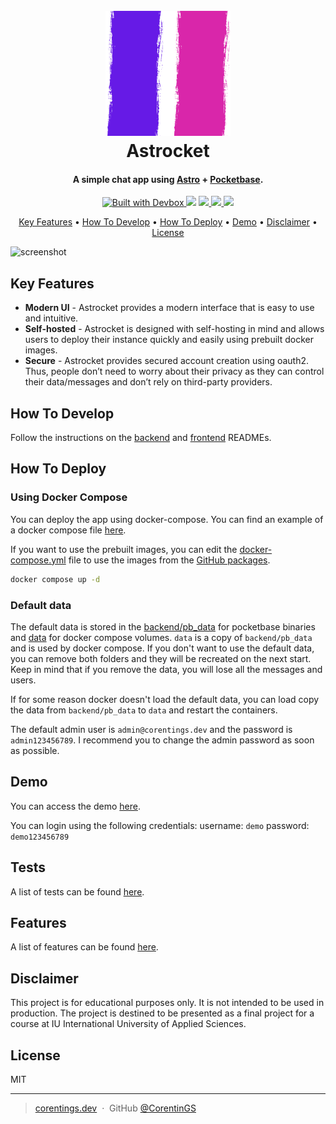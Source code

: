 <h1 align="center">
  <br>
  <a href="https://astrocket.corentings.dev"><img src="frontend/src/assets/img/logo.png" alt="Astrocket" width="200"></a>
  <br>
  Astrocket
  <br>
</h1>

<h4 align="center">A simple chat app using <a href="https://astro.build" target="_blank">
Astro</a> + <a href="https://pocketbase.io" target="_blank">Pocketbase</a>.</h4>

<p align="center">
<a href="https://jetpack.io/devbox/docs/contributor-quickstart/">
    <img
        src="https://jetpack.io/img/devbox/shield_moon.svg"
        alt="Built with Devbox"
    />
</a>
  <a href="https://github.com/corentings/astrocket/LICENSE"><img src="https://img.shields.io/github/license/corentings/astrocket?style=flat-square"></a>
  <a href="https://github.com/CorentinGS?tab=packages&repo_name=Astrocket">
      <img src="https://github.com/corentings/astrocket/actions/workflows/docker-publish.yml/badge.svg">
  </a>
  <a href="https://github.com/CorentinGS?tab=packages&repo_name=Astrocket">
      <img src="https://github.com/corentings/astrocket/actions/workflows/docker-publish-front.yml/badge.svg">
  </a>
<a href="https://app.fossa.com/projects/git%2Bgithub.com%2FCorentinGS%2FAstrocket?ref=badge_small" alt="FOSSA Status"><img src="https://app.fossa.com/api/projects/git%2Bgithub.com%2FCorentinGS%2FAstrocket.svg?type=small"/></a>

</p>

<p align="center">
  <a href="#key-features">Key Features</a> •
  <a href="#how-to-develop">How To Develop</a> •
  <a href="#How-to-deploy">How To Deploy</a> •
  <a href="#demo">Demo</a> •
  <a href="#disclaimer">Disclaimer</a> •
  <a href="#license">License</a>
</p>

![screenshot](documentation/assets/astrocket.gif)

## Key Features

* **Modern UI** - Astrocket provides a modern interface that is easy to use and intuitive.
* **Self-hosted** - Astrocket is designed with self-hosting in mind and allows users to deploy their instance quickly
  and easily using prebuilt docker images.
* **Secure** - Astrocket provides secured account creation using oauth2. Thus, people don’t need to worry about their
  privacy as they can control their data/messages and don’t rely on third-party providers.

## How To Develop

Follow the instructions on the [backend](backend/README.md) and [frontend](frontend/README.md) READMEs.

## How To Deploy

### Using Docker Compose

You can deploy the app using docker-compose. You can find an example of a docker compose
file [here](docker-compose.yml).

If you want to use the prebuilt images, you can edit the [docker-compose.yml](docker-compose.yml) file to use the images
from
the [GitHub packages](https://github.com/CorentinGS?tab=packages&repo_name=Astrocket).

```bash
docker compose up -d
```

### Default data

The default data is stored in the [backend/pb_data](backend/pb_data) for pocketbase binaries and [data](data) for docker
compose volumes.
`data` is a copy of `backend/pb_data` and is used by docker compose. If you don't want to use the default data, you can
remove both folders and they will be recreated on the next start.
Keep in mind that if you remove the data, you will lose all the messages and users.

If for some reason docker doesn't load the default data, you can load copy the data from `backend/pb_data` to `data` and
restart the containers.

The default admin user is `admin@corentings.dev` and the password is `admin123456789`. I recommend you to change the
admin password as soon as possible.

## Demo

You can access the demo [here](https://astrocket.corentings.dev).

You can login using the following credentials:
username: `demo`
password: `demo123456789`

## Tests

A list of tests can be found [here](documentation/tests.md).

## Features

A list of features can be found [here](documentation/features.md).

## Disclaimer

This project is for educational purposes only. It is not intended to be used in production. The project is destined to
be presented as a final project for a course at IU International University of Applied Sciences.

## License

MIT

---

> [corentings.dev](https://corentings.dev) &nbsp;&middot;&nbsp;
> GitHub [@CorentinGS](https://github.com/corentings) 
